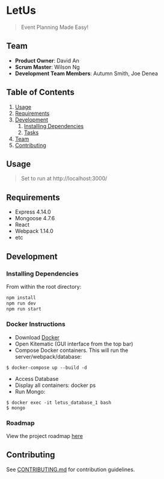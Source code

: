 # LetUs

> Event Planning Made Easy!

## Team

  - __Product Owner__: David An
  - __Scrum Master__: Wilson Ng
  - __Development Team Members__: Autumn Smith, Joe Denea

## Table of Contents

1. [Usage](#Usage)
1. [Requirements](#requirements)
1. [Development](#development)
    1. [Installing Dependencies](#installing-dependencies)
    1. [Tasks](#tasks)
1. [Team](#team)
1. [Contributing](#contributing)

## Usage

> Set to run at http://localhost:3000/

## Requirements

- Express 4.14.0
- Mongoose 4.7.6
- React
- Webpack 1.14.0
- etc

## Development

### Installing Dependencies

From within the root directory:

```sh
npm install
npm run dev
npm run start
```

### Docker Instructions
 - Download [Docker](https://docs.docker.com/engine/installation/)
  - Open Kitematic (GUI interface from the top bar)
 - Compose Docker containers. This will run the server/webpack/database: 
``` 
$ docker-compose up --build -d
```
 - Access Database 
  - Display all containers: docker ps
  - Run Mongo: 
```
$ docker exec -it letus_database_1 bash
$ mongo
```

### Roadmap

View the project roadmap [here](https://github.com/LegendaryLettuce/LetUs/issues)


## Contributing

See [CONTRIBUTING.md](CONTRIBUTING.md) for contribution guidelines.
